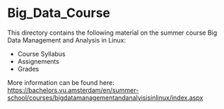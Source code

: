 # Big_Data_Course
This directory contains the following material on the summer course Big Data Management and Analysis in Linux:
  - Course Syllabus
  - Assignements
  - Grades
  
More information can be found here:
https://bachelors.vu.amsterdam/en/summer-school/courses/bigdatamanagementandanalyisisinlinux/index.aspx
  
